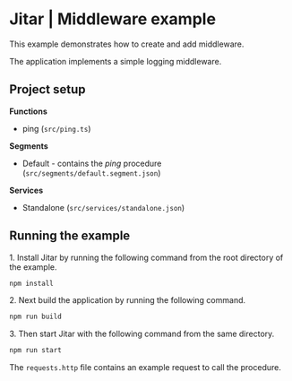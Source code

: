 
# Jitar | Middleware example

This example demonstrates how to create and add middleware.

The application implements a simple logging middleware.

## Project setup

**Functions**

* ping (`src/ping.ts`)

**Segments**

* Default - contains the *ping* procedure (`src/segments/default.segment.json`)

**Services**

* Standalone (`src/services/standalone.json`)

## Running the example

1\. Install Jitar by running the following command from the root directory of the example.

```bash
npm install
```

2\. Next build the application by running the following command.

```bash
npm run build
```

3\. Then start Jitar with the following command from the same directory.

```bash
npm run start
```

The ``requests.http`` file contains an example request to call the procedure.
